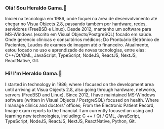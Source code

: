 ### Olá! Sou Heraldo Gama.👋

Iniciei na tecnologia em 1986, onde foquei na área de desenvolvimento até chegar no Visua Objects 2.8, passando também por hardware, redes, servidores (FreeBSD e Linux).
Desde 2012, mantenho um software para MS-Windows (escrito em Visual Objects/PostgreSQL) focado em saúde. Onde gerencio clínicas e consultórios médicos; Do Prontuário Eletrônico de Pacientes, Laudos de exames de imagem até o financeiro.
Atualmente, estou focado no uso e aprendizado de novas tecnologias, entre elas: C++/Qt/QML, JavaScript, TypeScript, NodeJS, ReactJS, NextJS, ReactNative, Git.

### Hi! I'm Heraldo Gama.👋

I started in technology in 1986, where I focused on the development area until arriving at Visua Objects 2.8, also going through hardware, networks, servers (FreeBSD and Linux).
Since 2012, I have maintained MS-Windows software (written in Visual Objects / PostgreSQL) focused on health. Where I manage clinics and doctors' offices; From the Electronic Patient Record, Image exam reports to the financial.
I am currently focused on using and learning new technologies, including: C ++ / Qt / QML, JavaScript, TypeScript, NodeJS, ReactJS, NextJS, ReactNative, Python, Git.
